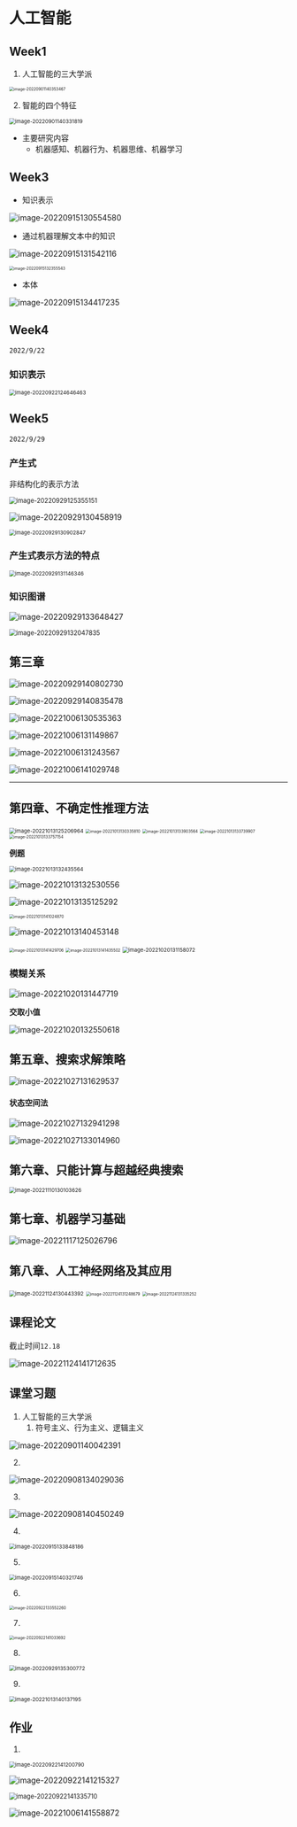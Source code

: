 # 人工智能

   

## Week1

1. 人工智能的三大学派

<img src="https://gitee.com/lynbz1018/image/raw/master/img/20220901140354.png" alt="image-20220901140353467" style="zoom: 50%;" />



2. 智能的四个特征

<img src="https://gitee.com/lynbz1018/image/raw/master/img/20220901140333.png" alt="image-20220901140331819" style="zoom:67%;" />



* 主要研究内容
  * 机器感知、机器行为、机器思维、机器学习



## Week3

* 知识表示

![image-20220915130554580](https://gitee.com/lynbz1018/image/raw/master/img/20220915130555.png)

* 通过机器理解文本中的知识

![image-20220915131542116](https://gitee.com/lynbz1018/image/raw/master/img/20220915131543.png)

<img src="C:%5CUsers%5Clyn95%5CAppData%5CRoaming%5CTypora%5Ctypora-user-images%5Cimage-20220915132355543.png" alt="image-20220915132355543" style="zoom: 50%;" />

* 本体

![image-20220915134417235](https://gitee.com/lynbz1018/image/raw/master/img/20220915134418.png)

## Week4

`2022/9/22`

### 知识表示

<img src="C:%5CUsers%5Clyn95%5CAppData%5CRoaming%5CTypora%5Ctypora-user-images%5Cimage-20220922124646463.png" alt="image-20220922124646463" style="zoom:67%;" />



## Week5

`2022/9/29`

### 产生式

非结构化的表示方法

<img src="C:%5CUsers%5Clyn95%5CAppData%5CRoaming%5CTypora%5Ctypora-user-images%5Cimage-20220929125355151.png" alt="image-20220929125355151" style="zoom:80%;" />



![image-20220929130458919](https://gitee.com/lynbz1018/image/raw/master/img/20220929130500.png)

<img src="C:%5CUsers%5Clyn95%5CAppData%5CRoaming%5CTypora%5Ctypora-user-images%5Cimage-20220929130902847.png" alt="image-20220929130902847" style="zoom:67%;" />

### 产生式表示方法的特点

<img src="C:%5CUsers%5Clyn95%5CAppData%5CRoaming%5CTypora%5Ctypora-user-images%5Cimage-20220929131146346.png" alt="image-20220929131146346" style="zoom:67%;" />

### 知识图谱

![image-20220929133648427](https://gitee.com/lynbz1018/image/raw/master/img/20220929133649.png)

<img src="C:%5CUsers%5Clyn95%5CAppData%5CRoaming%5CTypora%5Ctypora-user-images%5Cimage-20220929132047835.png" alt="image-20220929132047835" style="zoom:80%;" />

## 第三章

![image-20220929140802730](https://gitee.com/lynbz1018/image/raw/master/img/20220929140803.png)

![image-20220929140835478](https://gitee.com/lynbz1018/image/raw/master/img/20220929140836.png)



![image-20221006130535363](https://gitee.com/lynbz1018/image/raw/master/img/20221006130536.png)

![image-20221006131149867](https://gitee.com/lynbz1018/image/raw/master/img/20221006131151.png)

![image-20221006131243567](https://gitee.com/lynbz1018/image/raw/master/img/20221006131244.png)

![image-20221006141029748](https://gitee.com/lynbz1018/image/raw/master/img/20221006141030.png)

****





## 第四章、不确定性推理方法

<img src="https://gitee.com/lynbz1018/image/raw/master/img/20221013125208.png" alt="image-20221013125206964" style="zoom:67%;" />

<img src="https://gitee.com/lynbz1018/image/raw/master/img/20221013130336.png" alt="image-20221013130335810" style="zoom:50%;" />

<img src="https://gitee.com/lynbz1018/image/raw/master/img/20221013133904.png" alt="image-20221013133903564" style="zoom: 50%;" />

<img src="C:%5CUsers%5Clyn95%5CAppData%5CRoaming%5CTypora%5Ctypora-user-images%5Cimage-20221013133739907.png" alt="image-20221013133739907" style="zoom: 50%;" />

<img src="C:%5CUsers%5Clyn95%5CAppData%5CRoaming%5CTypora%5Ctypora-user-images%5Cimage-20221013133757154.png" alt="image-20221013133757154" style="zoom:50%;" />

**例题**

<img src="https://gitee.com/lynbz1018/image/raw/master/img/20221013132436.png" alt="image-20221013132435564" style="zoom:67%;" />

![image-20221013132530556](https://gitee.com/lynbz1018/image/raw/master/img/20221013132531.png)





![image-20221013135125292](https://gitee.com/lynbz1018/image/raw/master/img/20221013135126.png)

<img src="C:%5CUsers%5Clyn95%5CAppData%5CRoaming%5CTypora%5Ctypora-user-images%5Cimage-20221013141024870.png" alt="image-20221013141024870" style="zoom:50%;" />

![image-20221013140453148](https://gitee.com/lynbz1018/image/raw/master/img/20221013140454.png)

<img src="https://gitee.com/lynbz1018/image/raw/master/img/20221013141430.png" alt="image-20221013141429706" style="zoom:50%;" />



<img src="https://gitee.com/lynbz1018/image/raw/master/img/20221013141436.png" alt="image-20221013141435502" style="zoom:50%;" />



<img src="https://gitee.com/lynbz1018/image/raw/master/img/20221020131159.png" alt="image-20221020131158072" style="zoom:67%;" />

### 模糊关系

![image-20221020131447719](https://gitee.com/lynbz1018/image/raw/master/img/20221020131448.png)

**交取小值**

![image-20221020132550618](https://gitee.com/lynbz1018/image/raw/master/img/20221020132551.png)



## 第五章、搜索求解策略

![image-20221027131629537](https://gitee.com/lynbz1018/image/raw/master/img/20221027131630.png)

#### 状态空间法

![image-20221027132941298](https://gitee.com/lynbz1018/image/raw/master/img/20221027132942.png)

![image-20221027133014960](https://gitee.com/lynbz1018/image/raw/master/img/20221027133016.png)



## 第六章、只能计算与超越经典搜索

<img src="https://gitee.com/lynbz1018/image/raw/master/img/20221110130104.png" alt="image-20221110130103626" style="zoom: 67%;" />





## 第七章、机器学习基础

![image-20221117125026796](https://gitee.com/lynbz1018/image/raw/master/img/20221117125029.png)





## 第八章、人工神经网络及其应用

<img src="C:%5CUsers%5Clyn95%5CAppData%5CRoaming%5CTypora%5Ctypora-user-images%5Cimage-20221124130443392.png" alt="image-20221124130443392" style="zoom:67%;" />



<img src="C:%5CUsers%5Clyn95%5CAppData%5CRoaming%5CTypora%5Ctypora-user-images%5Cimage-20221124131248679.png" alt="image-20221124131248679" style="zoom:50%;" />

<img src="C:%5CUsers%5Clyn95%5CAppData%5CRoaming%5CTypora%5Ctypora-user-images%5Cimage-20221124131335252.png" alt="image-20221124131335252" style="zoom:50%;" />









## 课程论文

截止时间`12.18`



![image-20221124141712635](https://gitee.com/lynbz1018/image/raw/master/img/20221124141713.png)













## 课堂习题

1. 人工智能的三大学派
   1. 符号主义、行为主义、逻辑主义

![image-20220901140042391](https://gitee.com/lynbz1018/image/raw/master/img/20220901140100.png)

2.  

![image-20220908134029036](https://gitee.com/lynbz1018/image/raw/master/img/20220908134030.png)

3.  

![image-20220908140450249](https://gitee.com/lynbz1018/image/raw/master/img/20220908140451.png)

4. 

<img src="https://gitee.com/lynbz1018/image/raw/master/img/20220915133849.png" alt="image-20220915133848186" style="zoom: 67%;" />

5. 

<img src="https://gitee.com/lynbz1018/image/raw/master/img/20220915140322.png" alt="image-20220915140321746" style="zoom:67%;" />

6. 

<img src="C:%5CUsers%5Clyn95%5CAppData%5CRoaming%5CTypora%5Ctypora-user-images%5Cimage-20220922133552260.png" alt="image-20220922133552260" style="zoom:50%;" />

7. 

<img src="C:%5CUsers%5Clyn95%5CAppData%5CRoaming%5CTypora%5Ctypora-user-images%5Cimage-20220922141033692.png" alt="image-20220922141033692" style="zoom:50%;" />

8. 

<img src="C:%5CUsers%5Clyn95%5CAppData%5CRoaming%5CTypora%5Ctypora-user-images%5Cimage-20220929135300772.png" alt="image-20220929135300772" style="zoom:67%;" />

9. 

<img src="C:%5CUsers%5Clyn95%5CAppData%5CRoaming%5CTypora%5Ctypora-user-images%5Cimage-20221013140137195.png" alt="image-20221013140137195" style="zoom:67%;" />



## 作业

1. 

<img src="C:%5CUsers%5Clyn95%5CAppData%5CRoaming%5CTypora%5Ctypora-user-images%5Cimage-20220922141200790.png" alt="image-20220922141200790" style="zoom:67%;" />

![image-20220922141215327](https://gitee.com/lynbz1018/image/raw/master/img/20220922141216.png)



<img src="C:%5CUsers%5Clyn95%5CAppData%5CRoaming%5CTypora%5Ctypora-user-images%5Cimage-20220922141335710.png" alt="image-20220922141335710" style="zoom: 80%;" />

![image-20221006141558872](https://gitee.com/lynbz1018/image/raw/master/img/20221006141600.png)

